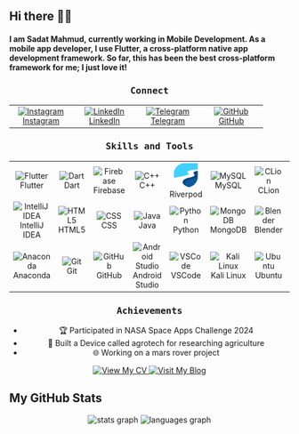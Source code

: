 <h2 align="left">Hi there 👋😊</h2>
<h4 align="left">
  I am Sadat Mahmud, currently working in Mobile Development. As a mobile app developer, I use Flutter, a cross-platform native app development framework. So far, this has been the best cross-platform framework for me; I just love it!
</h4>

<h3 align="center"><samp>Connect</samp></h3>
<div align="center">
  <table>
    <tr>
      <td align="center" width="100">
        <a href="https://www.instagram.com/sadat.mahmud_/" target="_blank">
          <img src="https://skillicons.dev/icons?i=instagram" alt="Instagram" width="45" height="45" />
          <br>Instagram
        </a>
      </td>
      <td align="center" width="100">
        <a href="https://www.linkedin.com/in/sadatmahmud1/" target="_blank">
          <img src="https://skillicons.dev/icons?i=linkedin" alt="LinkedIn" width="45" height="45" />
          <br>LinkedIn
        </a>
      </td>
      <td align="center" width="100">
        <a href="https://t.me/SadatMahmud" target="_blank">
          <img src="https://www.svgrepo.com/show/354443/telegram.svg" alt="Telegram" width="45" height="45" />
          <br>Telegram
        </a>
      </td>
      <td align="center" width="100">
        <a href="https://github.com/sadatpro" target="_blank">
          <img src="https://skillicons.dev/icons?i=github" alt="GitHub" width="45" height="45" />
          <br>GitHub
        </a>
      </td>
    </tr>
  </table>
</div>

<h3 align="center"><samp>Skills and Tools</samp></h3>
<div align="center">
  <table>
    <tr>
      <td align="center" width="100">
        <img src="https://www.vectorlogo.zone/logos/flutterio/flutterio-icon.svg" alt="Flutter" width="45" height="45" />
        <br>Flutter
      </td>
      <td align="center" width="100">
        <img src="https://www.vectorlogo.zone/logos/dartlang/dartlang-icon.svg" alt="Dart" width="45" height="45" />
        <br>Dart
      </td>
      <td align="center" width="100">
        <img src="https://www.vectorlogo.zone/logos/firebase/firebase-icon.svg" alt="Firebase" width="45" height="45" />
        <br>Firebase
      </td>
      <td align="center" width="100">
        <img src="https://skillicons.dev/icons?i=cpp" alt="C++" width="45" height="45" />
        <br>C++
      </td>
      <td align="center" width="100">
        <img src="https://raw.githubusercontent.com/sugith10/images/main/technologies/riverpod.png" alt="Riverpod" width="45" height="45" />
        <br>Riverpod
      </td>
      <td align="center" width="100">
        <img src="https://skillicons.dev/icons?i=mysql" alt="MySQL" width="45" height="45" />
        <br>MySQL
      </td>
      <td align="center" width="100">
        <img src="https://skillicons.dev/icons?i=clion" alt="CLion" width="45" height="45" />
        <br>CLion
      </td>
      <td align="center" width="100">
        <img src="https://skillicons.dev/icons?i=figma" alt="Figma" width="45" height="45" />
        <br>Figma
      </td>
    </tr>
    <tr>
      <td align="center" width="100">
        <img src="https://skillicons.dev/icons?i=idea" alt="IntelliJ IDEA" width="45" height="45" />
        <br>IntelliJ IDEA
      </td>
      <td align="center" width="100">
        <img src="https://skillicons.dev/icons?i=html" alt="HTML5" width="45" height="45" />
        <br>HTML5
      </td>
      <td align="center" width="100">
        <img src="https://skillicons.dev/icons?i=css" alt="CSS" width="45" height="45" />
        <br>CSS
      </td>
      <td align="center" width="100">
        <img src="https://skillicons.dev/icons?i=java" alt="Java" width="45" height="45" />
        <br>Java
      </td>
      <td align="center" width="100">
        <img src="https://skillicons.dev/icons?i=python" alt="Python" width="45" height="45" />
        <br>Python
      </td>
      <td align="center" width="100">
        <img src="https://skillicons.dev/icons?i=mongodb" alt="MongoDB" width="45" height="45" />
        <br>MongoDB
      </td>
      <td align="center" width="100">
        <img src="https://skillicons.dev/icons?i=blender" alt="Blender" width="45" height="45" />
        <br>Blender
      </td>
      <td align="center" width="100">
        <img src="https://skillicons.dev/icons?i=pycharm" alt="PyCharm" width="45" height="45" />
        <br>PyCharm
      </td>
    </tr>
    <tr>
      <td align="center" width="100">
        <img src="https://skillicons.dev/icons?i=anaconda" alt="Anaconda" width="45" height="45" />
        <br>Anaconda
      </td>
      <td align="center" width="100">
        <img src="https://user-images.githubusercontent.com/25181517/192108372-f71d70ac-7ae6-4c0d-8395-51d8870c2ef0.png" alt="Git" width="45" height="45" />
        <br>Git
      </td>
      <td align="center" width="100">
        <img src="https://skillicons.dev/icons?i=github" alt="GitHub" width="45" height="45" />
        <br>GitHub
      </td>
      <td align="center" width="100">
        <img src="https://skillicons.dev/icons?i=androidstudio" alt="Android Studio" width="45" height="45" />
        <br>Android Studio
      </td>
      <td align="center" width="100">
        <img src="https://skillicons.dev/icons?i=vscode" alt="VSCode" width="45" height="45" />
        <br>VSCode
      </td>
      <td align="center" width="100">
        <img src="https://skillicons.dev/icons?i=kali" alt="Kali Linux" width="45" height="45" />
        <br>Kali Linux
      </td>
      <td align="center" width="100">
        <img src="https://skillicons.dev/icons?i=ubuntu" alt="Ubuntu" width="45" height="45" />
        <br>Ubuntu
      </td>
      <td align="center" width="100">
        <img src="https://skillicons.dev/icons?i=windows" alt="Windows" width="45" height="45" />
        <br>Windows
      </td>
    </tr>
  </table>
</div>

<h3 align="center"><samp>Achievements</samp></h3>
<div align="center">
  <ul>
    <li>🏆 Participated in NASA Space Apps Challenge 2024</li>
    <li>🚀 Built a Device called agrotech for researching agriculture </li>
    <li>🌐 Working on a mars rover project</li>
    
  </ul>
</div>

<div align="center">
  <a href="https://flowcv.com/resume/cl5msmkqa3" target="_blank">
    <img src="https://img.shields.io/badge/View%20My%20CV-009688?style=for-the-badge&logo=resume&logoColor=white" alt="View My CV">
  </a>
  <a href="https://sadatmahmud.blog.com" target="_blank">
    <img src="https://img.shields.io/badge/Visit%20My%20Blog-007ACC?style=for-the-badge&logo=blog&logoColor=white" alt="Visit My Blog">
  </a>
</div>

<h2 align="left">My GitHub Stats</h2>
<div align="center">
  <img src="https://github-readme-stats.vercel.app/api?username=gitsadat&hide_title=false&hide_rank=false&show_icons=true&include_all_commits=true&count_private=true&disable_animations=false&theme=dracula&locale=en&hide_border=false&order=1" height="150" alt="stats graph" />
  <img src="https://github-readme-stats.vercel.app/api/top-langs?username=gitsadat&locale=en&hide_title=false&layout=compact&card_width=320&langs_count=5&theme=dracula&hide_border=false&order=2" height="150" alt="languages graph" />
</div>
